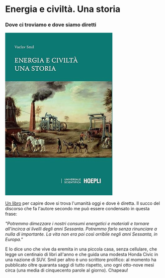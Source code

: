 # Energia e civiltà. Una storia

### Dove ci troviamo e dove siamo diretti

![copertina del libro Energia e civiltà. Una storia](/img/energia-civilta-storia.jpeg) 

[Un libro](https://amzn.to/2NlRVbB) per capire dove si trova l'umanità oggi e dove è diretta. Il succo del discorso che fa l'autore secondo me può essere condensato in questa frase:

*"Potremmo dimezzare i nostri consumi energetici e materiali e tornare all’incirca ai livelli degli anni Sessanta. Potremmo farlo senza rinunciare a nulla di importante. La vita non era poi così orribile negli anni Sessanta, in Europa."*

E lo dice uno che vive da eremita in una piccola casa, senza cellulare, che legge un centinaio di libri all'anno e che guida una modesta Honda Civic in una nazione di SUV. Smil per altro è uno scrittore prolifico: al momento ha pubblicato oltre quaranta saggi di tutto rispetto, uno ogni otto-nove mesi circa (una media di cinquecento parole al giorno). Chapeau!